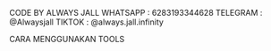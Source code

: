 CODE BY ALWAYS JALL
WHATSAPP : 6283193344628
TELEGRAM : @Alwaysjall
TIKTOK : @always.jall.infinity

CARA MENGGUNAKAN TOOLS
